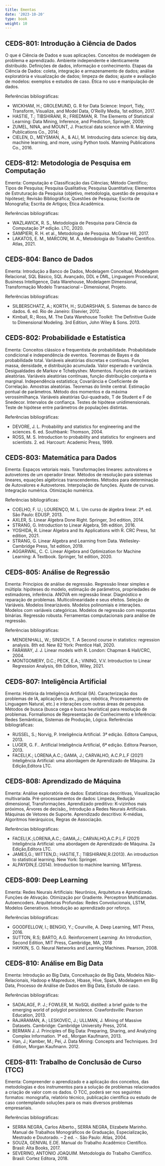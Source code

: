 ```yaml
---
title: Ementas
date: '2023-10-20'
type: book
weight: 10
---
```


## CEDS-801: Introdução à Ciência de Dados

O que é Ciência de Dados e suas aplicações. Conceitos de modelagem de problema
e aprendizado. Ambiente independente e identicamente distribuído. Definições de
dados, informação e conhecimento. Etapas da Ciência de Dados: coleta,
integração e armazenamento de dados; análise exploratória e visualização de
dados; limpeza de dados; ajuste e avaliação de modelos: exemplos e estudos de
caso. Ética no uso e manipulação de dados.

Referências bibliográficas:

- WICKHAM, H.; GROLEMUND, G. R for Data Science: Import, Tidy, Transform, Visualize, and Model Data, O’Reilly Media, 1st edition, 2017.
- HASTIE, T.; TIBSHIRANI, R.; FRIEDMAN, R. The Elements of Statistical Learning: Data Mining, Inference, and Prediction, Springer, 2009;
- ZUMEL, NINA, and MOUNT, J. Practical data science with R. Manning Publications Co., 2014;
- CIELEN, D., MEYSMAN, A., & ALI, M. Introducing data science: big data, machine learning, and more, using Python tools. Manning Publications Co., 2016.

## CEDS-812: Metodologia de Pesquisa em Computação

Ementa: Computação e Classificação das Ciências; Método Científico; Tipos de Pesquisa; Pesquisa Qualitativa; Pesquisa Quantitativa; Elementos de Estruturação da Pesquisa (objetivo, metodologia, questão de pesquisa e hipótese); Revisão Bibliográfica; Questões de Pesquisa; Escrita de Monografia; Escrita de Artigos; Ética Acadêmica.

Referências bibliográficas:

- WAZLAWICK, R. S., Metodologia de Pesquisa para Ciência da Computação 3ª edição. LTC, 2020.
- SAMPIERI, R. H. et al., Metodologia de Pesquisa. McGraw Hill, 2017.
- LAKATOS, E. M., MARCONI, M. A., Metodologia do Trabalho Científico. Atlas, 2021.

## CEDS-804: Banco de Dados

Ementa: Introdução a Banco de Dados, Modelagem Conceitual, Modelagem Relacional, SQL Básico, SQL Avançado, DDL e DML, Linguagem Procedural, Business Intelligence, Data Warehouse, Modelagem Dimensional, Transformação Modelo Transacional – Dimensional, Projeto.

Referências bibliográficas:
- SILBERSCHATZ, A.; KORTH, H.; SUDARSHAN, S. Sistemas de banco de dados. 6. ed. Rio de Janeiro: Elsevier, 2012.
- Kimball, R.; Ross, M. The Data Warehouse Toolkit: The Deﬁnitive Guide to Dimensional Modeling. 3rd Edition, John Wiley & Sons. 2013.

## CEDS-802: Probabilidade e Estatística

Ementa: Conceitos clássico e frequentista de probabilidade. Probabilidade
condicional e independência de eventos. Teoremas de Bayes e da probabilidade
total. Variáveis aleatórias discretas e contínuas. Funções massa, densidade,
e distribuição acumulada. Valor esperado e variância. Desigualdades de Markov
e Tchebyshev. Momentos. Funções de variáveis aleatórias. Variáveis aleatórias
contínuas, função distribuição conjunta e marginal. Independência estatística;
Covariância e Coeficiente de Correlação. Amostras aleatórias. Teoremas do
limite central. Estimação pontual de parâmetros. Método dos momentos e da
máxima verossimilhança. Variáveis aleatórias Qui-quadrado, T de Student e F de
Snedecor. Intervalos de confiança. Testes de hipótese unidimensionais. Teste de
hipótese entre parâmetros de populações distintas.

Referências bibliográficas:

- DEVORE, J. L. Probability and statistics for engineering and the sciences. 6. ed. Southbank: Thomson, 2004.
- ROSS, M. S. Introduction to probability and statistics for engineers and scientists. 2. ed. Harcourt: Academic Press, 1999.

## CEDS-803: Matemática para Dados

Ementa: Espaços vetoriais reais. Transformações lineares: autovalores
e autovetores de um operador linear. Métodos de resolução para sistemas
lineares, equações algébricas transcendentes. Métodos para determinação de
Autovalores e Autovetores. Interpolação de funções. Ajuste de curvas.
Integração numérica. Otimização numérica.

Referências bibliográficas:

- COELHO, F. U.; LOURENÇO, M. L. Um curso de álgebra linear. 2ª. ed. São Paulo: EDUSP, 2013.
- AXLER, S. Linear Algebra Done Right. Springer, 3rd edition, 2014.
- STRANG, G. Introduction to Linear Algebra, 5th edition, 2016.
- YOSHIDA, R. Linear Algebra and Its Applications with R. CRC Press, 1st edition, 2021.
- STRANG, G. Linear Algebra and Learning from Data. Wellesley-Cambridge Press, 1st edition, 2019.
- AGGARWAL, C. C. Linear Algebra and Optimization for Machine Learning: A Textbook. Springer, 1st edition, 2020.

## CEDS-805: Análise de Regressão

Ementa: Princípios de análise de regressão. Regressão linear simples
e múltipla: hipóteses do modelo, estimação de parâmetros, propriedades de
estimadores, inferência. ANOVA em regressão linear. Diagnóstico e reparação de
problemas. Multicolinearidade e seus efeitos. Seleção de Variáveis. Modelos
linearizáveis. Modelos polinomiais e interações. Modelos com variáveis
categóricas. Modelos de regressão com respostas binárias. Regressão robusta.
Ferramentas computacionais para análise de regressão.

Referências bibliográficas:

- MENDENHALL, W.; SINSICH, T. A Second course in statistics: regression analysis. 8th ed. New 82 York: Prentice Hall, 2020.
- FARAWAY, J. J. Linear models with R. London: Chapman & Hall/CRC, 2004.
- MONTGOMERY, D.C.; PECK, E.A.; VINING, V.V. Introduction to Linear Regression Analysis, 6th Edition, Wiley, 2021.

## CEDS-807: Inteligência Artificial

Ementa: História da Inteligência Artificial (IA). Caracterização dos problemas
de IA, aplicações (p.ex., jogos, robótica, Processamento de Linguagem Natural,
etc.) e interações com outras áreas de pesquisa. Métodos de busca (busca cega
e busca heurística) para resolução de problemas. Formalismos de Representação
de Conhecimento e Inferência: Redes Semânticas, Sistemas de Produção, Lógica.
Referências bibliográficas:

- RUSSEL, S.; Norvig, P. Inteligência Artificial. 3ª edição. Editora Campus, 2013.
- LUGER, G. F.. Artificial Inteligência Artificial, 6ª edição. Editora Pearson, 2013.
- FACELI,K.; LORENA,A.C.; GAMA, J.; CARVALHO, A.C.P.L.F (2021) Inteligência Artificial: uma abordagem de Aprendizado de Máquina. 2a Edição,Editora LTC.

## CEDS-808: Aprendizado de Máquina

Ementa: Análise exploratória de dados: Estatísticas descritivas, Visualização multivariada. Pré-processamentos de dados: Limpeza, Redução dimensional, Transformações. Aprendizado preditivo: K-vizinhos mais próximos, Árvores de decisão,, Introdução a Redes Neurais Artificiais. Máquinas de Vetores de Suporte. Aprendizado descritivo: K-médias, Algoritmos hierárquicos, Regras de Associação.

Referências bibliográficas:

- FACELI,K.;LORENA,A.C.; GAMA,J.; CARVALHO,A.C.P.L.F (2021) Inteligência Artificial: uma abordagem de Aprendizado de Máquina. 2a Edição,Editora LTC.
- JAMES,G.; WITTEN,D.; HASTIE,T.; TIBSHIRANI,R.(2013). An introduction to statistical learning. New York: Springer.
- ALPAYDIN,E.(2014). Introduction to machine learning. MITpress.

## CEDS-809: Deep Learning

Ementa: Redes Neurais Artificiais: Neurônios, Arquitetura e Aprendizado.
Funções de Ativação. Otimização por Gradiente. Perceptron Multicamadas.
Autoencoders. Arquiteturas Profundas: Redes Convolucionais, LSTM, Modelos
Generativos. Introdução ao aprendizado por reforço.

Referências bibliográficas:

- GOODFELLOW, I.; BENGIO, Y.; Courville, A. Deep Learning, MIT Press, 2016.
- SUTTON, R.S; BARTO, A.G. Reinforcement Learning: An Introduction, Second Edition, MIT Press, Cambridge, MA, 2018
- HAYKIN, S. O. Neural Networks and Learning Machines. Pearson, 2008.

## CEDS-810: Análise em Big Data

Ementa: Introdução ao Big Data, Conceituação de Big Data, Modelos Não-Relacionais, Hadoop e Mapreduce, Hbase, Hive, Spark, Modelagem em Big Data, Processo de Análise de Dados em Big Data, Estudo de caso.

Referências bibliográficas:

- SADALAGE, P. J.; FOWLER, M. NoSQL distilled: a brief guide to the emerging world of polyglot persistence. Crawfordsville: Pearson Education, 2013.
- RAJARAMAN, A.; LESKOVEC, J.; ULLMAN, J. Mining of Massive Datasets. Cambridge: Cambridge University Press, 2014.
- BERMAN J. J. Principles of Big Data: Preparing, Sharing, and Analyzing Complex Information. 1ª ed., Morgan Kaufmann, 2013.
- Han, J.; Kamber, M.; Pei, J. Data Mining: Concepts and Techniques. 3rd Edition, Morgan Kaufmann. 2012.

## CEDS-811: Trabalho de Conclusão de Curso (TCC)

Ementa: Compreender o aprendizado e a aplicação dos conceitos, das metodologias
e dos instrumentos para a solução de problemas relacionados a criação de valor
com os dados. O TCC, poderá ser nos seguintes formatos: monografia, relatório
técnico, publicação científica ou estudo de caso contemplando soluções para os
mais diversos problemas empresariais.

Referências bibliográficas:

- SERRA NEGRA, Carlos Alberto., SERRA NEGRA, Elizabete Marinho. Manual de Trabalhos Monográficos de Graduação, Especialização, Mestrado e Doutorado. – 2 ed. -. São Paulo: Atlas, 2004.
- SOUZA, GENIVAL E.DE. Manual do Trabalho Acadêmico Científico. Brasil: Alta Books, 2017.
- SEVERINO, ANTONIO JOAQUIM. Metodologia do Trabalho Científico. Brasil: Cortez Editora, 2018.
